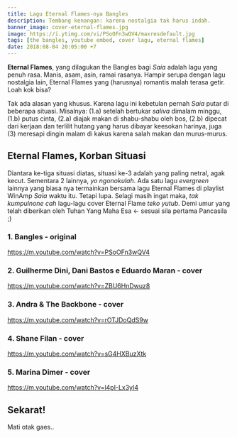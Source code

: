 ```yaml
---
title: Lagu Eternal Flames-nya Bangles
description: Tembang kenangan: karena nostalgia tak harus indah.
banner_image: cover-eternal-flames.jpg
image: https://i.ytimg.com/vi/PSoOFn3wQV4/maxresdefault.jpg
tags: [the bangles, youtube embed, cover lagu, eternal flames]
date: 2018:08-04 20:05:00 +7
---
```

**Eternal Flames**, yang dilagukan the Bangles bagi _Saia_ adalah lagu yang penuh rasa. Manis, asam, asin, ramai rasanya. Hampir serupa dengan lagu nostalgia lain, Eternal Flames yang (harusnya) romantis malah terasa getir. Loah kok bisa?<!--more-->

Tak ada alasan yang khusus. Karena lagu ini kebetulan pernah _Saia_ putar di beberapa situasi. Misalnya: (1.a) setelah bertukar _saliva_ dimalam minggu, (1.b) putus cinta, (2.a) diajak makan di shabu-shabu oleh bos, (2.b) dipecat dari kerjaan dan terlilit hutang yang harus dibayar keesokan harinya, juga (3) meresapi dingin malam di kakus karena salah makan dan murus-murus.

## Eternal Flames, Korban Situasi

Diantara ke-tiga situasi diatas, situasi ke-3 adalah yang paling netral, agak kecut. Sementara 2 lainnya, _yo ngonokulah_. Ada satu lagu _evergreen_ lainnya yang biasa nya termainkan bersama lagu Eternal Flames di playlist WinAmp _Saia_ waktu itu. Tetapi lupa. Selagi masih ingat maka, _tak kumpulnone cah_ lagu-lagu cover Eternal Flame _teko yutub_. Demi umur yang telah diberikan oleh Tuhan Yang Maha Esa <- sesuai sila pertama Pancasila ;)

### 1. Bangles - original

https://m.youtube.com/watch?v=PSoOFn3wQV4

### 2. Guilherme Dini, Dani Bastos e Eduardo Maran - cover

https://m.youtube.com/watch?v=ZBU6HnDwuz8

### 3. Andra & The Backbone - cover

https://m.youtube.com/watch?v=rOTJDoQdS9w

### 4. Shane Filan - cover

https://m.youtube.com/watch?v=sG4HXBuzXtk

### 5. Marina Dimer - cover

https://m.youtube.com/watch?v=l4pI-Lx3yl4

## Sekarat!

Mati otak gaes..
